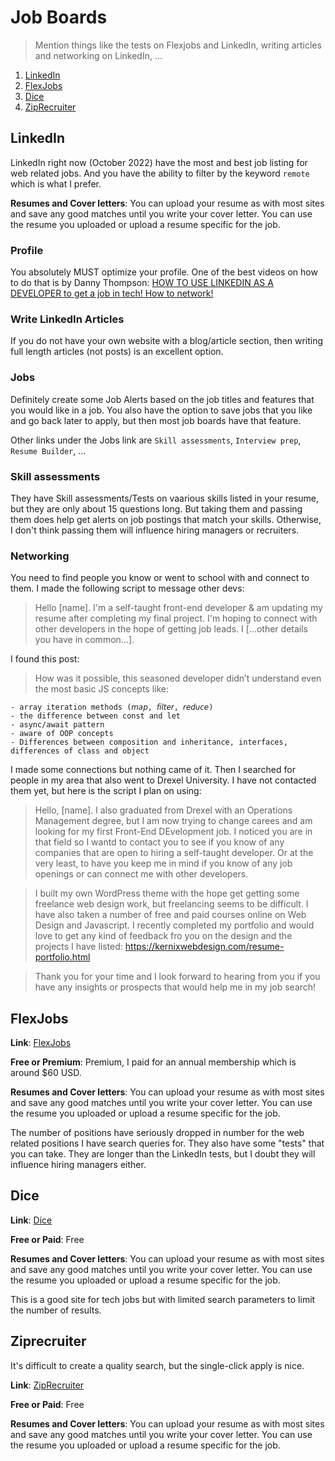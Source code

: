 # Job Boards

> Mention things like the tests on Flexjobs and LinkedIn, writing articles and networking on LinkedIn, ...

1. [LinkedIn](#linkedin)
1. [FlexJobs](#flexjobs)
1. [Dice](#dice)
1. [ZipRecruiter](#ziprecruiter)

## LinkedIn

LinkedIn right now (October 2022) have the most and best job listing for web related jobs. And you have the ability to filter by the keyword `remote` which is what I prefer.

**Resumes and Cover letters**: You can upload your resume as with most sites and save any good matches until you write your cover letter. You can use the resume you uploaded or upload a resume specific for the job.

### Profile

You absolutely MUST optimize your profile. One of the best videos on how to do that is by Danny Thompson: [HOW TO USE LINKEDIN AS A DEVELOPER to get a job in tech! How to network!](https://youtu.be/SG5Sb5WTV_g)

### Write LinkedIn Articles

If you do not have your own website with a blog/article section, then writing full length articles (not posts) is an excellent option.

### Jobs

Definitely create some Job Alerts based on the job titles and features that you would like in a job. You also have the option to save jobs that you like and go back later to apply, but then most job boards have that feature.

Other links under the Jobs link are `Skill assessments`, `Interview prep`, `Resume Builder`, ...

### Skill assessments

They have Skill assessments/Tests on vaarious skills listed in your resume, but they are only about 15 questions long. But taking them and passing them does help get alerts on job postings that match your skills. Otherwise, I don't think passing them will influence hiring managers or recruiters.

### Networking

You need to find people you know or went to school with and connect to them. I made the following script to message other devs:

> Hello [name]. I'm a self-taught front-end developer & am updating my resume after completing my final project. I'm hoping to connect with other developers in the hope of getting job leads. I [...other details you have in common...].

I found this post:

> How was it possible, this seasoned developer didn’t understand even the most basic JS concepts like:

```I
- array iteration methods (𝘮𝘢𝘱, 𝘧𝘪𝘭𝘵𝘦𝘳, 𝘳𝘦𝘥𝘶𝘤𝘦)
- the difference between const and let
- async/await pattern
- aware of OOP concepts
- Differences between composition and inheritance, interfaces, differences of class and object
```

I made some connections but nothing came of it. Then I searched for people in my area that also went to Drexel University. I have not contacted them yet, but here is the script I plan on using:

> Hello, [name]. I also graduated from Drexel with an Operations Management degree, but I am now trying to change carees and am looking for my first Front-End DEvelopment job. I noticed you are in that field so I wantd to contact you to see if you know of any companies that are open to hiring a self-taught developer. Or at the very least, to have you keep me in mind if you know of any job openings or can connect me with other developers.

> I built my own WordPress theme with the hope get getting some freelance web design work, but freelancing seems to be difficult. I have also taken a number of free and paid courses online on Web Design and Javascript. I recently completed my portfolio and would love to get any kind of feedback fro you on the design and the projects I have listed: https://kernixwebdesign.com/resume-portfolio.html

> Thank you for your time and I look forward to hearing from you if you have any insights or prospects that would help me in my job search!

## FlexJobs

**Link**: [FlexJobs](https://www.flexjobs.com/)

**Free or Premium**: Premium, I paid for an annual membership which is around $60 USD.

**Resumes and Cover letters**: You can upload your resume as with most sites and save any good matches until you write your cover letter. You can use the resume you uploaded or upload a resume specific for the job.

The number of positions have seriously dropped in number for the web related positions I have search queries for. They also have some "tests" that you can take. They are longer than the LinkedIn tests, but I doubt they will influence hiring managers either.

## Dice

**Link**: [Dice](https://www.dice.com/)

**Free or Paid**: Free

**Resumes and Cover letters**: You can upload your resume as with most sites and save any good matches until you write your cover letter. You can use the resume you uploaded or upload a resume specific for the job.

This is a good site for tech jobs but with limited search parameters to limit the number of results.

## Ziprecruiter

It's difficult to create a quality search, but the single-click apply is nice.

**Link**: [ZipRecruiter](https://www.ziprecruiter.com/)

**Free or Paid**: Free

**Resumes and Cover letters**: You can upload your resume as with most sites and save any good matches until you write your cover letter. You can use the resume you uploaded or upload a resume specific for the job.
